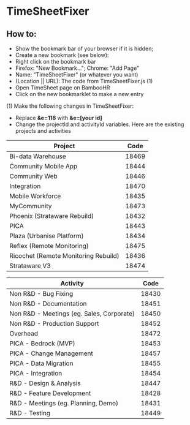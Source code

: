 # TimeSheetFixer

## How to:

* Show the bookmark bar of your browser if it is hidden;
* Create a new bookmark (see below): 
 * Right click on the bookmark bar
 * Firefox: "New Bookmark..."; Chrome: "Add Page"
 * Name: "TimeSheetFixer" (or whatever you want)
 * (Location || URL): The code from TimeSheetFixer.js (1)
* Open TimeSheet page on BambooHR
* Click on the new bookmarklet to make a new entry

(1) Make the following changes in TimeSheetFixer:
- Replace **&e=118** with **&e=[your id]**
- Change the projectId and activityId variables. Here are the existing projects and activities

Project | Code
------------ | -------------
Bi-data Warehouse | 18469
Community Mobile App | 18444
Community Web | 18446
Integration | 18470
Mobile Workforce | 18435
MyCommunity | 18473
Phoenix (Strataware Rebuild) | 18432
PICA | 18443
Plaza (Urbanise Platform) | 18434
Reflex (Remote Monitoring) | 18475
Ricochet (Remote Monitoring Rebuild) | 18436
Strataware V3 | 18474

Activity | Code
------------ | -------------
Non R&D - Bug Fixing | 18430
Non R&D - Documentation | 18451
Non R&D - Meetings (eg. Sales, Corporate) | 18450
Non R&D - Production Support | 18452
Overhead | 18472
PICA - Bedrock (MVP) | 18453
PICA - Change Management | 18457
PICA - Data Migration | 18455
PICA - Integration | 18454
R&D - Design & Analysis | 18447
R&D - Feature Development | 18428
R&D - Meetings (eg. Planning, Demo) | 18431
R&D - Testing | 18449
